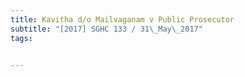 ```yaml
---
title: Kavitha d/o Mailvaganam v Public Prosecutor 
subtitle: "[2017] SGHC 133 / 31\_May\_2017"
tags:


---
```


